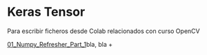 # Keras Tensor
Para escribir ficheros desde Colab relacionados con curso OpenCV

[01_Numpy_Refresher_Part_1]([linkurl](https://github.com/sgcortes/KerasTensor/blob/master/01_Numpy_Refresher_Part_1.ipynb))bla, bla
+ 

